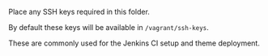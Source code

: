 Place any SSH keys required in this folder.

By default these keys will be available in `/vagrant/ssh-keys`.

These are commonly used for the Jenkins CI setup and theme deployment.
